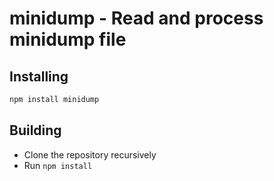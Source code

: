 # minidump - Read and process minidump file

## Installing

```sh
npm install minidump
```

## Building
  * Clone the repository recursively
  * Run `npm install`
